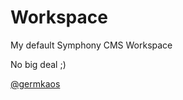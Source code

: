 Workspace
=========

My default Symphony CMS Workspace

No big deal ;)

[@germkaos](https://twitter.com/germkaos)